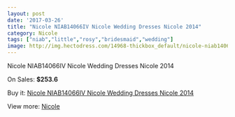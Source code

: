 ```yaml
---
layout: post
date: '2017-03-26'
title: "Nicole NIAB14066IV Nicole Wedding Dresses Nicole 2014"
category: Nicole
tags: ["niab","little","rosy","bridesmaid","wedding"]
image: http://img.hectodress.com/14968-thickbox_default/nicole-niab14066iv-nicole-wedding-dresses-nicole-2014.jpg
---
```

Nicole NIAB14066IV Nicole Wedding Dresses Nicole 2014

On Sales: **$253.6**
<a href="https://www.hectodress.com/nicole/7222-nicole-niab14066iv-nicole-wedding-dresses-nicole-2014.html"><amp-img layout="responsive" width="600" height="600" src="//img.hectodress.com/14968-thickbox_default/nicole-niab14066iv-nicole-wedding-dresses-nicole-2014.jpg" alt="Nicole NIAB14066IV Nicole Wedding Dresses Nicole 2014 0" /></a>
<a href="https://www.hectodress.com/nicole/7222-nicole-niab14066iv-nicole-wedding-dresses-nicole-2014.html"><amp-img layout="responsive" width="600" height="600" src="//img.hectodress.com/14970-thickbox_default/nicole-niab14066iv-nicole-wedding-dresses-nicole-2014.jpg" alt="Nicole NIAB14066IV Nicole Wedding Dresses Nicole 2014 1" /></a>
<a href="https://www.hectodress.com/nicole/7222-nicole-niab14066iv-nicole-wedding-dresses-nicole-2014.html"><amp-img layout="responsive" width="600" height="600" src="//img.hectodress.com/14969-thickbox_default/nicole-niab14066iv-nicole-wedding-dresses-nicole-2014.jpg" alt="Nicole NIAB14066IV Nicole Wedding Dresses Nicole 2014 2" /></a>

Buy it: [Nicole NIAB14066IV Nicole Wedding Dresses Nicole 2014](https://www.hectodress.com/nicole/7222-nicole-niab14066iv-nicole-wedding-dresses-nicole-2014.html "Nicole NIAB14066IV Nicole Wedding Dresses Nicole 2014")

View more: [Nicole](https://www.hectodress.com/125-nicole "Nicole")
